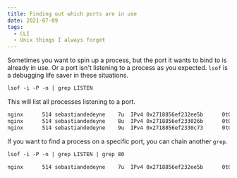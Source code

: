 ```yaml
---
title: Finding out which ports are in use
date: 2021-07-09
tags:
  - CLI
  - Unix things I always forget
---
```


Sometimes you want to spin up a process, but the port it wants to bind to is already in use. Or a port isn't listening to a process as you expected. `lsof` is a debugging life saver in these situations.

<!--more-->

```txt
lsof -i -P -n | grep LISTEN
```

This will list all processes listening to a port.

```txt
nginx      514 sebastiandedeyne    7u  IPv4 0x2718856ef232ee5b      0t0  TCP 127.0.0.1:80 (LISTEN)
nginx      514 sebastiandedeyne    8u  IPv4 0x2718856ef233026b      0t0  TCP 127.0.0.1:443 (LISTEN)
nginx      514 sebastiandedeyne    9u  IPv4 0x2718856ef2330c73      0t0  TCP 127.0.0.1:60 (LISTEN)
```

If you want to find a process on a specific port, you can chain another `grep`.

```txt
lsof -i -P -n | grep LISTEN | grep 80
```

```txt
nginx      514 sebastiandedeyne    7u  IPv4 0x2718856ef232ee5b      0t0  TCP 127.0.0.1:80 (LISTEN)
```
